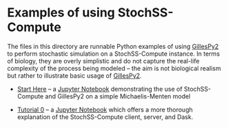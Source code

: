 Examples of using StochSS-Compute
===========================

The files in this directory are runnable Python examples of using [GillesPy2](https://github.com/gillesPy2/GillesPy2) to perform stochastic simulation on a StochSS-Compute instance.  In terms of biology, they are overly simplistic and do not capture the real-life complexity of the process being modeled &ndash; the aim is not biological realism but rather to illustrate basic usage of [GillesPy2](https://github.com/gillesPy2/GillesPy2).

* [Start Here](StartHere.ipynb) &ndash; a [Jupyter Notebook](https://jupyter-notebook.readthedocs.io/en/stable/) demonstrating the use of StochSS-Compute and GillesPy2 on a simple Michaelis-Menten model

* [Tutorial 0](Tutorial0.ipynb) &ndash; a [Jupyter Notebook](https://jupyter-notebook.readthedocs.io/en/stable/) which offers a more thorough explanation of the StochSS-Compute client, server, and Dask.